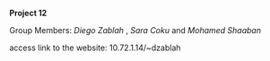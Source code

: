 **Project 12**

Group Members: *Diego Zablah* , *Sara Coku* and *Mohamed Shaaban*


access link to the website: 10.72.1.14/~dzablah
